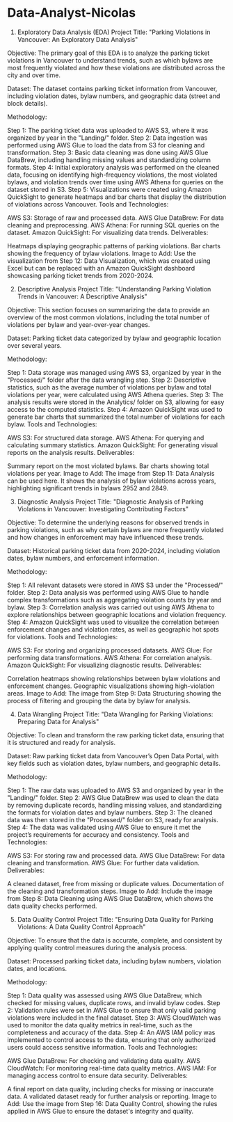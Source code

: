 # Data-Analyst-Nicolas
1. Exploratory Data Analysis (EDA)
Project Title:
"Parking Violations in Vancouver: An Exploratory Data Analysis"

Objective:
The primary goal of this EDA is to analyze the parking ticket violations in Vancouver to understand trends, such as which bylaws are most frequently violated and how these violations are distributed across the city and over time.

Dataset:
The dataset contains parking ticket information from Vancouver, including violation dates, bylaw numbers, and geographic data (street and block details).

Methodology:

Step 1: The parking ticket data was uploaded to AWS S3, where it was organized by year in the "Landing/" folder.
Step 2: Data ingestion was performed using AWS Glue to load the data from S3 for cleaning and transformation.
Step 3: Basic data cleaning was done using AWS Glue DataBrew, including handling missing values and standardizing column formats.
Step 4: Initial exploratory analysis was performed on the cleaned data, focusing on identifying high-frequency violations, the most violated bylaws, and violation trends over time using AWS Athena for queries on the dataset stored in S3.
Step 5: Visualizations were created using Amazon QuickSight to generate heatmaps and bar charts that display the distribution of violations across Vancouver.
Tools and Technologies:

AWS S3: Storage of raw and processed data.
AWS Glue DataBrew: For data cleaning and preprocessing.
AWS Athena: For running SQL queries on the dataset.
Amazon QuickSight: For visualizing data trends.
Deliverables:

Heatmaps displaying geographic patterns of parking violations.
Bar charts showing the frequency of bylaw violations.
Image to Add:
Use the visualization from Step 12: Data Visualization, which was created using Excel but can be replaced with an Amazon QuickSight dashboard showcasing parking ticket trends from 2020-2024.

2. Descriptive Analysis
Project Title:
"Understanding Parking Violation Trends in Vancouver: A Descriptive Analysis"

Objective:
This section focuses on summarizing the data to provide an overview of the most common violations, including the total number of violations per bylaw and year-over-year changes.

Dataset:
Parking ticket data categorized by bylaw and geographic location over several years.

Methodology:

Step 1: Data storage was managed using AWS S3, organized by year in the "Processed/" folder after the data wrangling step.
Step 2: Descriptive statistics, such as the average number of violations per bylaw and total violations per year, were calculated using AWS Athena queries.
Step 3: The analysis results were stored in the Analytics/ folder on S3, allowing for easy access to the computed statistics.
Step 4: Amazon QuickSight was used to generate bar charts that summarized the total number of violations for each bylaw.
Tools and Technologies:

AWS S3: For structured data storage.
AWS Athena: For querying and calculating summary statistics.
Amazon QuickSight: For generating visual reports on the analysis results.
Deliverables:

Summary report on the most violated bylaws.
Bar charts showing total violations per year.
Image to Add:
The image from Step 11: Data Analysis can be used here. It shows the analysis of bylaw violations across years, highlighting significant trends in bylaws 2952 and 2849.

3. Diagnostic Analysis
Project Title:
"Diagnostic Analysis of Parking Violations in Vancouver: Investigating Contributing Factors"

Objective:
To determine the underlying reasons for observed trends in parking violations, such as why certain bylaws are more frequently violated and how changes in enforcement may have influenced these trends.

Dataset:
Historical parking ticket data from 2020-2024, including violation dates, bylaw numbers, and enforcement information.

Methodology:

Step 1: All relevant datasets were stored in AWS S3 under the "Processed/" folder.
Step 2: Data analysis was performed using AWS Glue to handle complex transformations such as aggregating violation counts by year and bylaw.
Step 3: Correlation analysis was carried out using AWS Athena to explore relationships between geographic locations and violation frequency.
Step 4: Amazon QuickSight was used to visualize the correlation between enforcement changes and violation rates, as well as geographic hot spots for violations.
Tools and Technologies:

AWS S3: For storing and organizing processed datasets.
AWS Glue: For performing data transformations.
AWS Athena: For correlation analysis.
Amazon QuickSight: For visualizing diagnostic results.
Deliverables:

Correlation heatmaps showing relationships between bylaw violations and enforcement changes.
Geographic visualizations showing high-violation areas.
Image to Add:
The image from Step 9: Data Structuring showing the process of filtering and grouping the data by bylaw for analysis.

4. Data Wrangling
Project Title:
"Data Wrangling for Parking Violations: Preparing Data for Analysis"

Objective:
To clean and transform the raw parking ticket data, ensuring that it is structured and ready for analysis.

Dataset:
Raw parking ticket data from Vancouver’s Open Data Portal, with key fields such as violation dates, bylaw numbers, and geographic details.

Methodology:

Step 1: The raw data was uploaded to AWS S3 and organized by year in the "Landing/" folder.
Step 2: AWS Glue DataBrew was used to clean the data by removing duplicate records, handling missing values, and standardizing the formats for violation dates and bylaw numbers.
Step 3: The cleaned data was then stored in the "Processed/" folder on S3, ready for analysis.
Step 4: The data was validated using AWS Glue to ensure it met the project’s requirements for accuracy and consistency.
Tools and Technologies:

AWS S3: For storing raw and processed data.
AWS Glue DataBrew: For data cleaning and transformation.
AWS Glue: For further data validation.
Deliverables:

A cleaned dataset, free from missing or duplicate values.
Documentation of the cleaning and transformation steps.
Image to Add:
Include the image from Step 8: Data Cleaning using AWS Glue DataBrew, which shows the data quality checks performed.

5. Data Quality Control
Project Title:
"Ensuring Data Quality for Parking Violations: A Data Quality Control Approach"

Objective:
To ensure that the data is accurate, complete, and consistent by applying quality control measures during the analysis process.

Dataset:
Processed parking ticket data, including bylaw numbers, violation dates, and locations.

Methodology:

Step 1: Data quality was assessed using AWS Glue DataBrew, which checked for missing values, duplicate rows, and invalid bylaw codes.
Step 2: Validation rules were set in AWS Glue to ensure that only valid parking violations were included in the final dataset.
Step 3: AWS CloudWatch was used to monitor the data quality metrics in real-time, such as the completeness and accuracy of the data.
Step 4: An AWS IAM policy was implemented to control access to the data, ensuring that only authorized users could access sensitive information.
Tools and Technologies:

AWS Glue DataBrew: For checking and validating data quality.
AWS CloudWatch: For monitoring real-time data quality metrics.
AWS IAM: For managing access control to ensure data security.
Deliverables:

A final report on data quality, including checks for missing or inaccurate data.
A validated dataset ready for further analysis or reporting.
Image to Add:
Use the image from Step 16: Data Quality Control, showing the rules applied in AWS Glue to ensure the dataset's integrity and quality.

